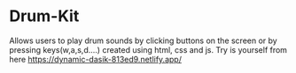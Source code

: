 # Drum-Kit
Allows users to play drum sounds by clicking buttons on the screen or by pressing keys(w,a,s,d....)
created using html, css and js. 
Try is yourself from here https://dynamic-dasik-813ed9.netlify.app/
